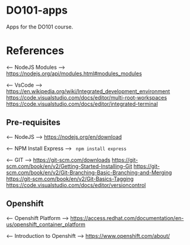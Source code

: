# DO101-apps

Apps for the DO101 course.

# References
<-- NodeJS Modules -->
https://nodejs.org/api/modules.html#modules_modules

<-- VsCode -->
https://en.wikipedia.org/wiki/Integrated_development_environment
https://code.visualstudio.com/docs/editor/multi-root-workspaces
https://code.visualstudio.com/docs/editor/integrated-terminal

## Pre-requisites
<-- NodeJS -->
https://nodejs.org/en/download

<-- NPM Install Express -->
<code bash>
npm install express
</code>

<-- GIT -->
https://git-scm.com/downloads
https://git-scm.com/book/en/v2/Getting-Started-Installing-Git
https://git-scm.com/book/en/v2/Git-Branching-Basic-Branching-and-Merging
https://git-scm.com/book/en/v2/Git-Basics-Tagging
https://code.visualstudio.com/docs/editor/versioncontrol

## Openshift
<-- Openshift Platform -->
https://access.redhat.com/documentation/en-us/openshift_container_platform

<-- Introduction to Openshift -->
https://www.openshift.com/about/